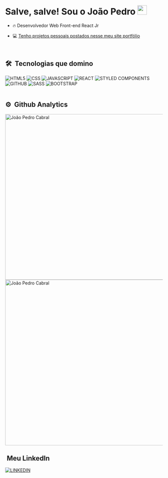 <h1>Salve, salve! Sou o João Pedro <img src="https://raw.githubusercontent.com/kaueMarques/kaueMarques/master/hi.gif" width="30px"></h1>

- 🔥 Desenvolvedor Web Front-end React Jr

- 💻 [Tenho projetos pessoais postados nesse meu site portfólio](https://joaopedrocabral-sp.github.io/)

<br>

## 🛠️ &nbsp;Tecnologias que domino
<div style= "display: inline_block">
  <img allign="center" alt="HTML5" src="https://img.shields.io/badge/HTML5-E34F26?style=for-the-badge&logo=html5&logoColor=white">
  <img allign="center" alt="CSS" src="https://img.shields.io/badge/CSS-239120?&style=for-the-badge&logo=css3&logoColor=white">
  <img allign="center" alt="JAVASCRIPT" src="https://img.shields.io/badge/JavaScript-F7DF1E?style=for-the-badge&logo=javascript&logoColor=black">
  <img allign="center" alt="REACT" src="https://img.shields.io/badge/React-20232A?style=for-the-badge&logo=react&logoColor=61DAFB">
  <img allign="center" alt="STYLED COMPONENTS" src="https://img.shields.io/badge/styled--components-DB7093?style=for-the-badge&logo=styled-components&logoColor=white">
  <img allign="center" alt="GITHUB" src="https://img.shields.io/badge/GitHub-100000?style=for-the-badge&logo=github&logoColor=white">
  <img allign="center" alt="SASS" src="https://img.shields.io/badge/Sass-CC6699?style=for-the-badge&logo=sass&logoColor=white">
  <img allign="center" alt="BOOTSTRAP" src="https://img.shields.io/badge/Bootstrap-563D7C?style=for-the-badge&logo=bootstrap&logoColor=white">
 </div>

<br>

## ⚙️ &nbsp;Github Analytics
<img width="530em" alt="João Pedro Cabral" src="https://github-readme-stats.vercel.app/api?username=joaopedrocabral-sp&show_icons=true&theme=midnight-purple">
<img width="530em" alt="João Pedro Cabral" src="https://github-readme-stats.vercel.app/api/top-langs/?username=joaopedrocabral-sp&layout=compact&theme=midnight-purple">

<br>

## &nbsp;Meu LinkedIn
[![LINKEDIN](https://img.shields.io/badge/LinkedIn-0077B5?style=for-the-badge&logo=linkedin&logoColor=white
)](https://www.linkedin.com/in/joao-pedro-cabral-sp/)
